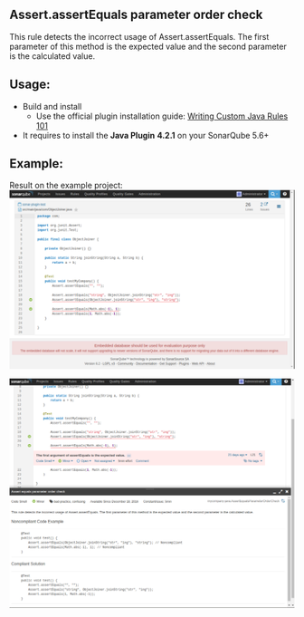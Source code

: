 ## Assert.assertEquals parameter order check
This rule detects the incorrect usage of Assert.assertEquals. The first parameter of this method is the expected
    value and the second parameter is the calculated value.

## Usage:
* Build and install
  * Use the official plugin installation guide: [Writing Custom Java Rules 101](http://docs.sonarqube.org/display/PLUG/Writing+Custom+Java+Rules+101)
* It requires to install the **Java Plugin** **4.2.1** on your SonarQube 5.6+

## Example:

Result on the example project:
![rule only underline](screenshot1_collapsed.png)

![rule with description](screenshot1_expanded.png)